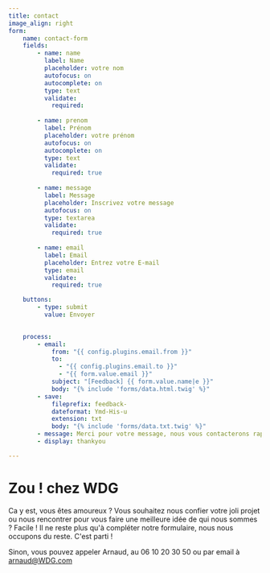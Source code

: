 ```yaml
---
title: contact
image_align: right
form:
    name: contact-form
    fields:
        - name: name
          label: Name
          placeholder: votre nom
          autofocus: on
          autocomplete: on
          type: text
          validate:
            required: 
         
        - name: prenom
          label: Prénom
          placeholder: votre prénom
          autofocus: on
          autocomplete: on
          type: text
          validate:
            required: true
             
        - name: message
          label: Message
          placeholder: Inscrivez votre message
          autofocus: on
          type: textarea
          validate:
            required: true
             
        - name: email
          label: Email
          placeholder: Entrez votre E-mail
          type: email
          validate:
            required: true

    buttons:
        - type: submit
          value: Envoyer
       

    process:
        - email:
            from: "{{ config.plugins.email.from }}"
            to:
              - "{{ config.plugins.email.to }}"
              - "{{ form.value.email }}"
            subject: "[Feedback] {{ form.value.name|e }}"
            body: "{% include 'forms/data.html.twig' %}"
        - save:
            fileprefix: feedback-
            dateformat: Ymd-His-u
            extension: txt
            body: "{% include 'forms/data.txt.twig' %}"
        - message: Merci pour votre message, nous vous contacterons rapidement.
        - display: thankyou

---
```


# Zou ! chez WDG

Ca y est, vous êtes amoureux ? 
Vous souhaitez nous confier votre joli projet  
ou nous rencontrer pour vous faire une 
meilleure idée de qui nous sommes ? 
Facile ! 
Il ne reste plus qu'à compléter notre formulaire, 
nous nous occupons du reste.
C'est parti !

Sinon, vous pouvez appeler Arnaud,
au 06 10 20 30 50 ou par email à arnaud@WDG.com
